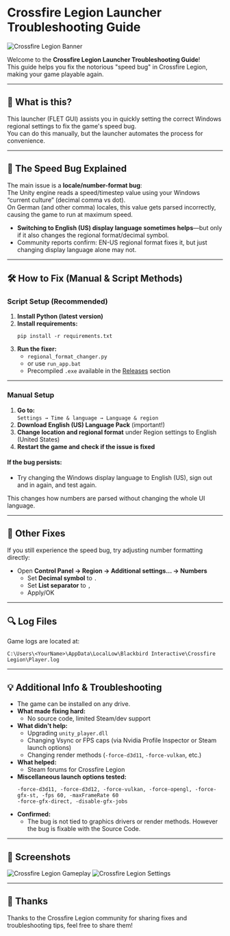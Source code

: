 # Crossfire Legion Launcher Troubleshooting Guide

![Crossfire Legion Banner](https://cdn.cloudflare.steamstatic.com/steam/apps/1072190/header.jpg)

Welcome to the **Crossfire Legion Launcher Troubleshooting Guide**!  
This guide helps you fix the notorious "speed bug" in Crossfire Legion, making your game playable again.

---

## 🚩 What is this?

This launcher (FLET GUI) assists you in quickly setting the correct Windows regional settings to fix the game's speed bug.  
You can do this manually, but the launcher automates the process for convenience.

---

## 🐞 The Speed Bug Explained

The main issue is a **locale/number-format bug**:  
The Unity engine reads a speed/timestep value using your Windows “current culture” (decimal comma vs dot).  
On German (and other comma) locales, this value gets parsed incorrectly, causing the game to run at maximum speed.

- **Switching to English (US) display language sometimes helps**—but only if it also changes the regional format/decimal symbol.
- Community reports confirm: EN-US regional format fixes it, but just changing display language alone may not.

---

## 🛠️ How to Fix (Manual & Script Methods)

### Script Setup (Recommended)

1. **Install Python (latest version)**
2. **Install requirements:**  
   ```
   pip install -r requirements.txt
   ```
3. **Run the fixer:**  
   - `regional_format_changer.py`  
   - or use `run_app.bat`
   - Precompiled `.exe` available in the [Releases](./Release) section

---

### Manual Setup

1. **Go to:**  
   `Settings → Time & language → Language & region`
2. **Download English (US) Language Pack** (important!)
3. **Change location and regional format** under Region settings to English (United States)
4. **Restart the game and check if the issue is fixed**

#### If the bug persists:

- Try changing the Windows display language to English (US), sign out and in again, and test again.

This changes how numbers are parsed without changing the whole UI language.

---

## 🧩 Other Fixes

If you still experience the speed bug, try adjusting number formatting directly:

- Open **Control Panel → Region → Additional settings… → Numbers**
  - Set **Decimal symbol** to `.`
  - Set **List separator** to `,`
  - Apply/OK

---

## 🔍 Log Files

Game logs are located at:  
```
C:\Users\<YourName>\AppData\LocalLow\Blackbird Interactive\Crossfire Legion\Player.log
```

---

## 💡 Additional Info & Troubleshooting

- The game can be installed on any drive.
- **What made fixing hard:**  
  - No source code, limited Steam/dev support
- **What didn't help:**  
  - Upgrading `unity_player.dll`
  - Changing Vsync or FPS caps (via Nvidia Profile Inspector or Steam launch options)
  - Changing render methods (`-force-d3d11`, `-force-vulkan`, etc.)
- **What helped:**  
  - Steam forums for Crossfire Legion
- **Miscellaneous launch options tested:**  
  ```
  -force-d3d11, -force-d3d12, -force-vulkan, -force-opengl, -force-gfx-st, -fps 60, -maxFrameRate 60
  -force-gfx-direct, -disable-gfx-jobs
  ```
- **Confirmed:**  
  - The bug is not tied to graphics drivers or render methods. However the bug is fixable with the Source Code.

---

## 📸 Screenshots

![Crossfire Legion Gameplay](https://shared.fastly.steamstatic.com/store_item_assets/steam/apps/1072190/ss_b35e0a8f6dfed3b79e2eb80db6668b8fbfa19698.1920x1080.jpg?t=1755775635)
![Crossfire Legion Settings](https://shared.fastly.steamstatic.com/store_item_assets/steam/apps/1072190/ss_6062dfc1c6520c7684cfe43bfd5fa981326c9ebd.1920x1080.jpg?t=1755775635)

---

## 🙏 Thanks

Thanks to the Crossfire Legion community for sharing fixes and troubleshooting tips, feel free to share them!
